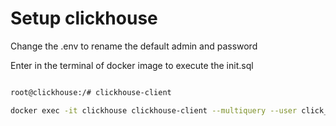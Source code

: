 # Setup clickhouse

Change the .env to rename the default admin and password

Enter in the terminal of docker image to execute the init.sql

```bash

root@clickhouse:/# clickhouse-client

docker exec -it clickhouse clickhouse-client --multiquery --user click_admin --password < /docker-entrypoint-initdb.d/init_app_user.sql


```
